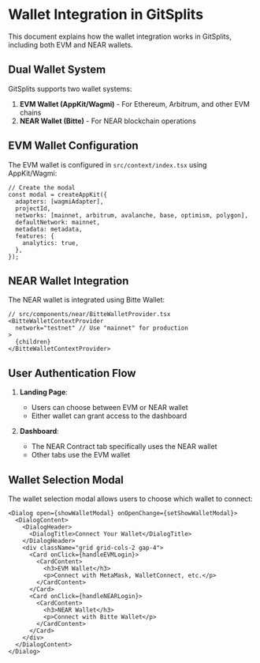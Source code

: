 # Wallet Integration in GitSplits

This document explains how the wallet integration works in GitSplits, including both EVM and NEAR wallets.

## Dual Wallet System

GitSplits supports two wallet systems:

1. **EVM Wallet (AppKit/Wagmi)** - For Ethereum, Arbitrum, and other EVM chains
2. **NEAR Wallet (Bitte)** - For NEAR blockchain operations

## EVM Wallet Configuration

The EVM wallet is configured in `src/context/index.tsx` using AppKit/Wagmi:

```tsx
// Create the modal
const modal = createAppKit({
  adapters: [wagmiAdapter],
  projectId,
  networks: [mainnet, arbitrum, avalanche, base, optimism, polygon],
  defaultNetwork: mainnet,
  metadata: metadata,
  features: {
    analytics: true,
  },
});
```

## NEAR Wallet Integration

The NEAR wallet is integrated using Bitte Wallet:

```tsx
// src/components/near/BitteWalletProvider.tsx
<BitteWalletContextProvider
  network="testnet" // Use "mainnet" for production
>
  {children}
</BitteWalletContextProvider>
```

## User Authentication Flow

1. **Landing Page**:

   - Users can choose between EVM or NEAR wallet
   - Either wallet can grant access to the dashboard

2. **Dashboard**:
   - The NEAR Contract tab specifically uses the NEAR wallet
   - Other tabs use the EVM wallet

## Wallet Selection Modal

The wallet selection modal allows users to choose which wallet to connect:

```tsx
<Dialog open={showWalletModal} onOpenChange={setShowWalletModal}>
  <DialogContent>
    <DialogHeader>
      <DialogTitle>Connect Your Wallet</DialogTitle>
    </DialogHeader>
    <div className="grid grid-cols-2 gap-4">
      <Card onClick={handleEVMLogin}>
        <CardContent>
          <h3>EVM Wallet</h3>
          <p>Connect with MetaMask, WalletConnect, etc.</p>
        </CardContent>
      </Card>
      <Card onClick={handleNEARLogin}>
        <CardContent>
          <h3>NEAR Wallet</h3>
          <p>Connect with Bitte Wallet</p>
        </CardContent>
      </Card>
    </div>
  </DialogContent>
</Dialog>
```
